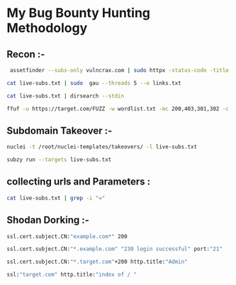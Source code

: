 <h1>My Bug Bounty Hunting Methodology</h1>



<h2>Recon :-</h2>


```bash
 assetfinder --subs-only vulncrax.com | sudo httpx -status-code -title -tech-detect -mc 200 -o live-subs.txt 
```


```bash
cat live-subs.txt | sudo  gau --threads 5 --o links.txt
```



```bash
cat live-subs.txt | dirsearch --stdin
```

```bash
ffuf -u https://target.com/FUZZ -w wordlist.txt -mc 200,403,301,302 -c true -v -o output.txt
```



<h2>Subdomain Takeover :-</h2>

```bash
nuclei -t /root/nuclei-templates/takeovers/ -l live-subs.txt
```
```bash
subzy run --targets live-subs.txt
```





<h2>collecting urls and Parameters :</h2>



```bash
cat live-subs.txt | grep -i "="

```



<h2>Shodan Dorking :-</h2>

```bash
ssl.cert.subject.CN:"example.com*" 200
```

```bash
ssl.cert.subject.CN:"*.example.com" "230 login successful" port:"21"
```
```bash
ssl.cert.subject.CN:"*.target.com"+200 http.title:"Admin"
```

```bash
ssl:"target.com" http.title:"index of / "
```








